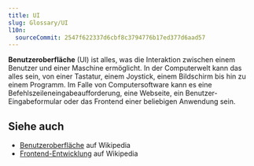 ```yaml
---
title: UI
slug: Glossary/UI
l10n:
  sourceCommit: 2547f622337d6cbf8c3794776b17ed377d6aad57
---
```


**Benutzeroberfläche** (UI) ist alles, was die Interaktion zwischen einem Benutzer und einer Maschine ermöglicht. In der Computerwelt kann das alles sein, von einer Tastatur, einem Joystick, einem Bildschirm bis hin zu einem Programm. Im Falle von Computersoftware kann es eine Befehlszeileneingabeaufforderung, eine Webseite, ein Benutzer-Eingabeformular oder das Frontend einer beliebigen Anwendung sein.

## Siehe auch

- [Benutzeroberfläche](https://en.wikipedia.org/wiki/User_interface) auf Wikipedia
- [Frontend-Entwicklung](https://en.wikipedia.org/wiki/Front_end_development) auf Wikipedia
